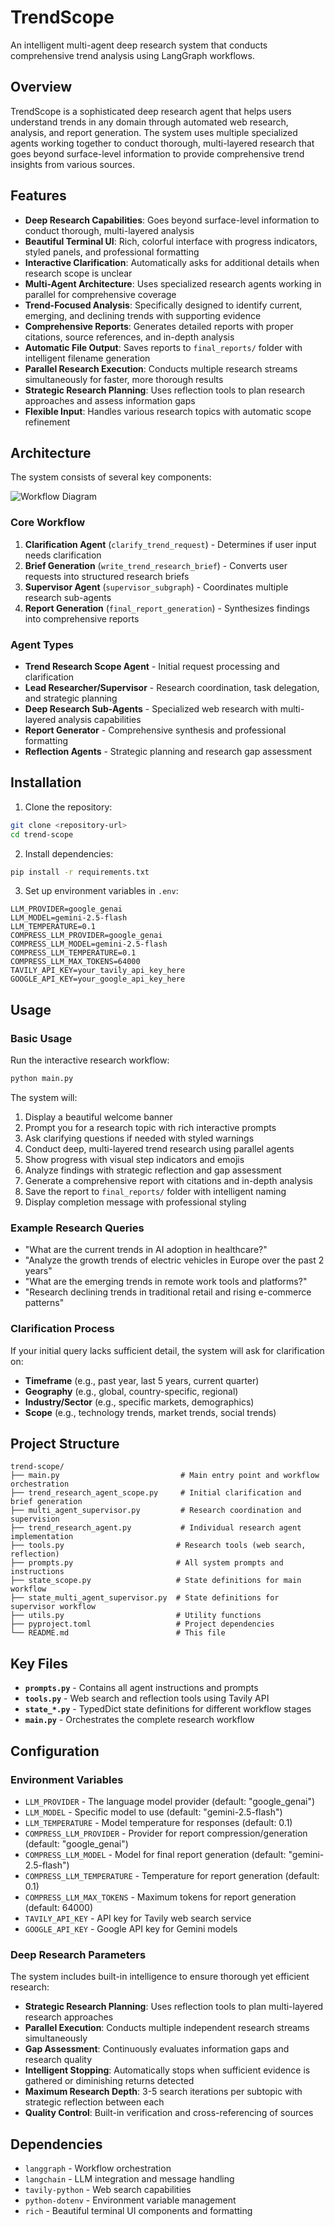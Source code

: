 # TrendScope

An intelligent multi-agent deep research system that conducts comprehensive trend analysis using LangGraph workflows.

## Overview

TrendScope is a sophisticated deep research agent that helps users understand trends in any domain through automated web research, analysis, and report generation. The system uses multiple specialized agents working together to conduct thorough, multi-layered research that goes beyond surface-level information to provide comprehensive trend insights from various sources.

## Features

- **Deep Research Capabilities**: Goes beyond surface-level information to conduct thorough, multi-layered analysis
- **Beautiful Terminal UI**: Rich, colorful interface with progress indicators, styled panels, and professional formatting
- **Interactive Clarification**: Automatically asks for additional details when research scope is unclear
- **Multi-Agent Architecture**: Uses specialized research agents working in parallel for comprehensive coverage
- **Trend-Focused Analysis**: Specifically designed to identify current, emerging, and declining trends with supporting evidence
- **Comprehensive Reports**: Generates detailed reports with proper citations, source references, and in-depth analysis
- **Automatic File Output**: Saves reports to `final_reports/` folder with intelligent filename generation
- **Parallel Research Execution**: Conducts multiple research streams simultaneously for faster, more thorough results
- **Strategic Research Planning**: Uses reflection tools to plan research approaches and assess information gaps
- **Flexible Input**: Handles various research topics with automatic scope refinement

## Architecture

The system consists of several key components:

![Workflow Diagram](resources/workflow.png)

### Core Workflow
1. **Clarification Agent** (`clarify_trend_request`) - Determines if user input needs clarification
2. **Brief Generation** (`write_trend_research_brief`) - Converts user requests into structured research briefs  
3. **Supervisor Agent** (`supervisor_subgraph`) - Coordinates multiple research sub-agents
4. **Report Generation** (`final_report_generation`) - Synthesizes findings into comprehensive reports

### Agent Types
- **Trend Research Scope Agent** - Initial request processing and clarification
- **Lead Researcher/Supervisor** - Research coordination, task delegation, and strategic planning
- **Deep Research Sub-Agents** - Specialized web research with multi-layered analysis capabilities
- **Report Generator** - Comprehensive synthesis and professional formatting
- **Reflection Agents** - Strategic planning and research gap assessment

## Installation

1. Clone the repository:
```bash
git clone <repository-url>
cd trend-scope
```

2. Install dependencies:
```bash
pip install -r requirements.txt
```

3. Set up environment variables in `.env`:
```env
LLM_PROVIDER=google_genai
LLM_MODEL=gemini-2.5-flash
LLM_TEMPERATURE=0.1
COMPRESS_LLM_PROVIDER=google_genai
COMPRESS_LLM_MODEL=gemini-2.5-flash
COMPRESS_LLM_TEMPERATURE=0.1
COMPRESS_LLM_MAX_TOKENS=64000
TAVILY_API_KEY=your_tavily_api_key_here
GOOGLE_API_KEY=your_google_api_key_here
```

## Usage

### Basic Usage

Run the interactive research workflow:

```bash
python main.py
```

The system will:
1. Display a beautiful welcome banner
2. Prompt you for a research topic with rich interactive prompts
3. Ask clarifying questions if needed with styled warnings
4. Conduct deep, multi-layered trend research using parallel agents
5. Show progress with visual step indicators and emojis
6. Analyze findings with strategic reflection and gap assessment
7. Generate a comprehensive report with citations and in-depth analysis
8. Save the report to `final_reports/` folder with intelligent naming
9. Display completion message with professional styling

### Example Research Queries

- "What are the current trends in AI adoption in healthcare?"
- "Analyze the growth trends of electric vehicles in Europe over the past 2 years"
- "What are the emerging trends in remote work tools and platforms?"
- "Research declining trends in traditional retail and rising e-commerce patterns"

### Clarification Process

If your initial query lacks sufficient detail, the system will ask for clarification on:
- **Timeframe** (e.g., past year, last 5 years, current quarter)
- **Geography** (e.g., global, country-specific, regional)
- **Industry/Sector** (e.g., specific markets, demographics)
- **Scope** (e.g., technology trends, market trends, social trends)

## Project Structure

```
trend-scope/
├── main.py                           # Main entry point and workflow orchestration
├── trend_research_agent_scope.py     # Initial clarification and brief generation
├── multi_agent_supervisor.py         # Research coordination and supervision
├── trend_research_agent.py           # Individual research agent implementation
├── tools.py                         # Research tools (web search, reflection)
├── prompts.py                       # All system prompts and instructions
├── state_scope.py                   # State definitions for main workflow
├── state_multi_agent_supervisor.py  # State definitions for supervisor workflow
├── utils.py                         # Utility functions
├── pyproject.toml                   # Project dependencies
└── README.md                        # This file
```

## Key Files

- **`prompts.py`** - Contains all agent instructions and prompts
- **`tools.py`** - Web search and reflection tools using Tavily API
- **`state_*.py`** - TypedDict state definitions for different workflow stages
- **`main.py`** - Orchestrates the complete research workflow

## Configuration

### Environment Variables

- `LLM_PROVIDER` - The language model provider (default: "google_genai")
- `LLM_MODEL` - Specific model to use (default: "gemini-2.5-flash") 
- `LLM_TEMPERATURE` - Model temperature for responses (default: 0.1)
- `COMPRESS_LLM_PROVIDER` - Provider for report compression/generation (default: "google_genai")
- `COMPRESS_LLM_MODEL` - Model for final report generation (default: "gemini-2.5-flash")
- `COMPRESS_LLM_TEMPERATURE` - Temperature for report generation (default: 0.1)
- `COMPRESS_LLM_MAX_TOKENS` - Maximum tokens for report generation (default: 64000)
- `TAVILY_API_KEY` - API key for Tavily web search service
- `GOOGLE_API_KEY` - Google API key for Gemini models

### Deep Research Parameters

The system includes built-in intelligence to ensure thorough yet efficient research:
- **Strategic Research Planning**: Uses reflection tools to plan multi-layered research approaches
- **Parallel Execution**: Conducts multiple independent research streams simultaneously
- **Gap Assessment**: Continuously evaluates information gaps and research quality
- **Intelligent Stopping**: Automatically stops when sufficient evidence is gathered or diminishing returns detected
- **Maximum Research Depth**: 3-5 search iterations per subtopic with strategic reflection between each
- **Quality Control**: Built-in verification and cross-referencing of sources

## Dependencies

- `langgraph` - Workflow orchestration
- `langchain` - LLM integration and message handling
- `tavily-python` - Web search capabilities
- `python-dotenv` - Environment variable management
- `rich` - Beautiful terminal UI components and formatting